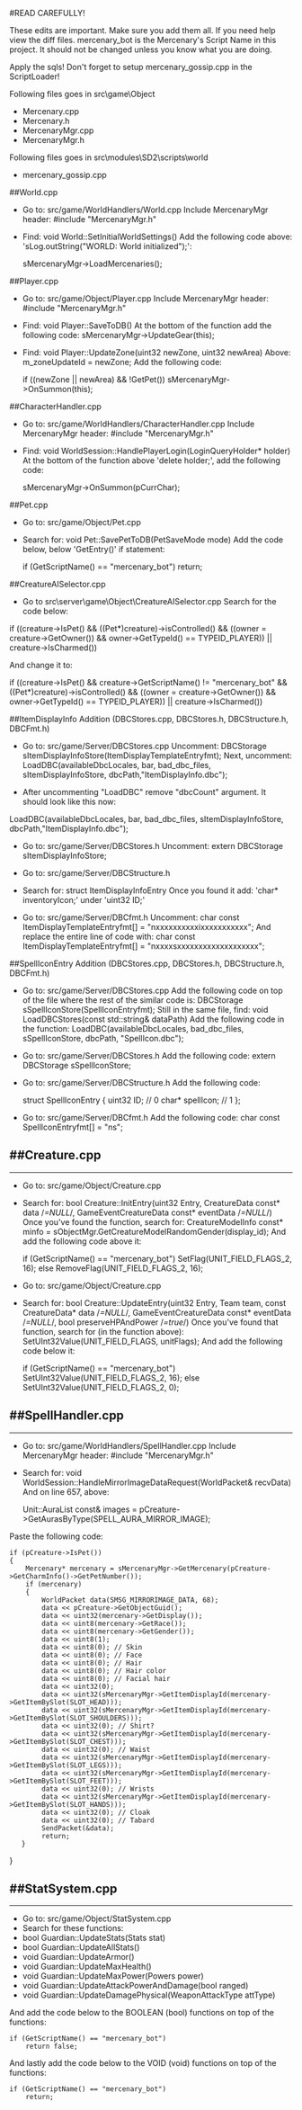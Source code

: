 #READ CAREFULLY!

These edits are important. Make sure you add them all. If you need help view the diff files.
mercenary_bot is the Mercenary's Script Name in this project. It should not be changed unless you know what you are doing.

Apply the sqls!
Don't forget to setup mercenary_gossip.cpp in the ScriptLoader!

Following files goes in src\game\Object
* Mercenary.cpp
* Mercenary.h
* MercenaryMgr.cpp
* MercenaryMgr.h

Following files goes in src\modules\SD2\scripts\world
* mercenary_gossip.cpp

##World.cpp

* Go to: src/game/WorldHandlers/World.cpp
Include MercenaryMgr header: #include "MercenaryMgr.h"

* Find: void World::SetInitialWorldSettings()
Add the following code above: 'sLog.outString("WORLD: World initialized");':

    sMercenaryMgr->LoadMercenaries();

##Player.cpp

* Go to: src/game/Object/Player.cpp
Include MercenaryMgr header: #include "MercenaryMgr.h"

* Find: void Player::SaveToDB()
At the bottom of the function add the following code:
    sMercenaryMgr->UpdateGear(this);
	
* Find: void Player::UpdateZone(uint32 newZone, uint32 newArea)
Above: m_zoneUpdateId    = newZone;
Add the following code:

    if ((newZone || newArea) && !GetPet())
        sMercenaryMgr->OnSummon(this);

		
##CharacterHandler.cpp

* Go to: src/game/WorldHandlers/CharacterHandler.cpp
Include MercenaryMgr header: #include "MercenaryMgr.h"

* Find: void WorldSession::HandlePlayerLogin(LoginQueryHolder* holder)
At the bottom of the function above 'delete holder;', add the following code:

    sMercenaryMgr->OnSummon(pCurrChar);


##Pet.cpp

* Go to: src/game/Object/Pet.cpp
* Search for: void Pet::SavePetToDB(PetSaveMode mode)
Add the code below, below 'GetEntry()' if statement: 

    if (GetScriptName() == "mercenary_bot")
        return;


##CreatureAISelector.cpp

* Go to src\server\game\Object\CreatureAISelector.cpp
Search for the code below:

if ((creature->IsPet() && ((Pet*)creature)->isControlled() &&
    ((owner = creature->GetOwner()) && owner->GetTypeId() == TYPEID_PLAYER)) || creature->IsCharmed())

And change it to:

if ((creature->IsPet() && creature->GetScriptName() != "mercenary_bot" && ((Pet*)creature)->isControlled() &&
    ((owner = creature->GetOwner()) && owner->GetTypeId() == TYPEID_PLAYER)) || creature->IsCharmed())


##ItemDisplayInfo Addition (DBCStores.cpp, DBCStores.h, DBCStructure.h, DBCFmt.h)

* Go to: src/game/Server/DBCStores.cpp
Uncomment: DBCStorage <ItemDisplayInfoEntry> sItemDisplayInfoStore(ItemDisplayTemplateEntryfmt);
Next, uncomment: LoadDBC(availableDbcLocales, bar, bad_dbc_files, sItemDisplayInfoStore,     dbcPath,"ItemDisplayInfo.dbc");

* After uncommenting "LoadDBC" remove "dbcCount" argument. It should look like this now:

LoadDBC(availableDbcLocales, bar, bad_dbc_files, sItemDisplayInfoStore,     dbcPath,"ItemDisplayInfo.dbc");

* Go to: src/game/Server/DBCStores.h
Uncomment: extern DBCStorage <ItemDisplayInfoEntry>      sItemDisplayInfoStore;

* Go to: src/game/Server/DBCStructure.h
* Search for: struct ItemDisplayInfoEntry
Once you found it add: 'char* inventoryIcon;' under 'uint32      ID;'

* Go to: src/game/Server/DBCfmt.h
Uncomment: char const ItemDisplayTemplateEntryfmt[] = "nxxxxxxxxxxixxxxxxxxxxx";
And replace the entire line of code with: char const ItemDisplayTemplateEntryfmt[] = "nxxxxsxxxxxxxxxxxxxxxxxxx";


##SpellIconEntry Addition (DBCStores.cpp, DBCStores.h, DBCStructure.h, DBCFmt.h)

* Go to: src/game/Server/DBCStores.cpp
Add the following code on top of the file where the rest of the similar code is: DBCStorage <SpellIconEntry> sSpellIconStore(SpellIconEntryfmt);
Still in the same file, find: void LoadDBCStores(const std::string& dataPath)
Add the following code in the function: LoadDBC(availableDbcLocales, bad_dbc_files, sSpellIconStore,              dbcPath, "SpellIcon.dbc");

* Go to: src/game/Server/DBCStores.h
Add the following code: extern DBCStorage <SpellIconEntry>               sSpellIconStore;

* Go to: src/game/Server/DBCStructure.h
Add the following code:

    struct SpellIconEntry
    {
        uint32 ID;                                              // 0
        char* spellIcon;                                        // 1
    };

* Go to: src/game/Server/DBCfmt.h
Add the following code: char const SpellIconEntryfmt[] = "ns";


##Creature.cpp
-----------------------------------------------------------------------------------------------------------------------------------------------------------------
-----------------------------------------------------------------------------------------------------------------------------------------------------------------
* Go to: src/game/Object/Creature.cpp
* Search for: bool Creature::InitEntry(uint32 Entry, CreatureData const* data /*=NULL*/, GameEventCreatureData const* eventData /*=NULL*/)
Once you've found the function, search for: CreatureModelInfo const* minfo = sObjectMgr.GetCreatureModelRandomGender(display_id);
And add the following code above it:

    if (GetScriptName() == "mercenary_bot")
        SetFlag(UNIT_FIELD_FLAGS_2, 16);
    else
        RemoveFlag(UNIT_FIELD_FLAGS_2, 16);
		
* Go to: src/game/Object/Creature.cpp
* Search for: bool Creature::UpdateEntry(uint32 Entry, Team team, const CreatureData* data /*=NULL*/, GameEventCreatureData const* eventData /*=NULL*/, bool preserveHPAndPower /*=true*/)
Once you've found that function, search for (in the function above): SetUInt32Value(UNIT_FIELD_FLAGS, unitFlags);
And add the following code below it:

    if (GetScriptName() == "mercenary_bot")
        SetUInt32Value(UNIT_FIELD_FLAGS_2, 16);
    else
        SetUInt32Value(UNIT_FIELD_FLAGS_2, 0);

		
##SpellHandler.cpp
-----------------------------------------------------------------------------------------------------------------------------------------------------------------
-----------------------------------------------------------------------------------------------------------------------------------------------------------------
* Go to: src/game/WorldHandlers/SpellHandler.cpp
Include MercenaryMgr header: #include "MercenaryMgr.h"
* Search for: void WorldSession::HandleMirrorImageDataRequest(WorldPacket& recvData)
And on line 657, above:

    Unit::AuraList const& images = pCreature->GetAurasByType(SPELL_AURA_MIRROR_IMAGE);

Paste the following code:

    if (pCreature->IsPet())
    {
        Mercenary* mercenary = sMercenaryMgr->GetMercenary(pCreature->GetCharmInfo()->GetPetNumber());
        if (mercenary)
        {
            WorldPacket data(SMSG_MIRRORIMAGE_DATA, 68);
            data << pCreature->GetObjectGuid();
            data << uint32(mercenary->GetDisplay());
            data << uint8(mercenary->GetRace());
            data << uint8(mercenary->GetGender());
            data << uint8(1);
            data << uint8(0); // Skin
            data << uint8(0); // Face
            data << uint8(0); // Hair
            data << uint8(0); // Hair color
            data << uint8(0); // Facial hair
            data << uint32(0);
            data << uint32(sMercenaryMgr->GetItemDisplayId(mercenary->GetItemBySlot(SLOT_HEAD)));
            data << uint32(sMercenaryMgr->GetItemDisplayId(mercenary->GetItemBySlot(SLOT_SHOULDERS)));
            data << uint32(0); // Shirt?
            data << uint32(sMercenaryMgr->GetItemDisplayId(mercenary->GetItemBySlot(SLOT_CHEST)));
            data << uint32(0); // Waist
            data << uint32(sMercenaryMgr->GetItemDisplayId(mercenary->GetItemBySlot(SLOT_LEGS)));
            data << uint32(sMercenaryMgr->GetItemDisplayId(mercenary->GetItemBySlot(SLOT_FEET)));
            data << uint32(0); // Wrists
            data << uint32(sMercenaryMgr->GetItemDisplayId(mercenary->GetItemBySlot(SLOT_HANDS)));
            data << uint32(0); // Cloak
            data << uint32(0); // Tabard
            SendPacket(&data);
            return;
       }
   }


##StatSystem.cpp
-----------------------------------------------------------------------------------------------------------------------------------------------------------------
-----------------------------------------------------------------------------------------------------------------------------------------------------------------
* Go to: src/game/Object/StatSystem.cpp
* Search for these functions:
 * bool Guardian::UpdateStats(Stats stat)
 * bool Guardian::UpdateAllStats()
 * void Guardian::UpdateArmor()
 * void Guardian::UpdateMaxHealth()
 * void Guardian::UpdateMaxPower(Powers power)
 * void Guardian::UpdateAttackPowerAndDamage(bool ranged)
 * void Guardian::UpdateDamagePhysical(WeaponAttackType attType)

And add the code below to the BOOLEAN (bool) functions on top of the functions:

    if (GetScriptName() == "mercenary_bot")
        return false;

And lastly add the code below to the VOID (void) functions on top of the functions:

    if (GetScriptName() == "mercenary_bot")
        return;